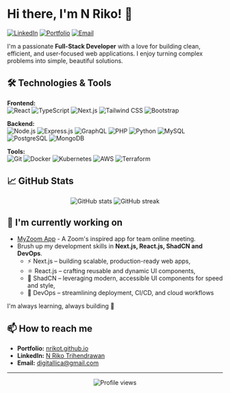 # Hi there, I'm N Riko! 👋

[![LinkedIn](https://img.shields.io/badge/LinkedIn-0A66C2?style=for-the-badge&logo=linkedin&logoColor=white)](https://www.linkedin.com/in/nrikot/)
[![Portfolio](https://img.shields.io/badge/Portfolio-%23000000.svg?style=for-the-badge&logo=firefox&logoColor=white)](https://nrikot.github.io/)
[![Email](https://img.shields.io/badge/Email-D14836?style=for-the-badge&logo=gmail&logoColor=white)](mailto:digitallica@gmail.com)

I'm a passionate **Full-Stack Developer** with a love for building clean, efficient, and user-focused web applications. I enjoy turning complex problems into simple, beautiful solutions.

## 🛠️ Technologies & Tools

**Frontend:**  
![React](https://img.shields.io/badge/React-20232A?style=for-the-badge&logo=react&logoColor=61DAFB)
![TypeScript](https://img.shields.io/badge/TypeScript-007ACC?style=for-the-badge&logo=typescript&logoColor=white)
![Next.js](https://img.shields.io/badge/Next.js-000000?style=for-the-badge&logo=next.js&logoColor=white)
![Tailwind CSS](https://img.shields.io/badge/Tailwind_CSS-38B2AC?style=for-the-badge&logo=tailwind-css&logoColor=white)
![Bootstrap](https://img.shields.io/badge/Bootstrap-7952B3?style=for-the-badge&logo=bootstrap&logoColor=white)

**Backend:**  
![Node.js](https://img.shields.io/badge/Node.js-339933?style=for-the-badge&logo=nodedotjs&logoColor=white)
![Express.js](https://img.shields.io/badge/Express.js-000000?style=for-the-badge&logo=express&logoColor=white)
![GraphQL](https://img.shields.io/badge/GraphQL-E10098?style=for-the-badge&logo=graphql&logoColor=white)
![PHP](https://img.shields.io/badge/PHP-777BB4?style=for-the-badge&logo=php&logoColor=white)
![Python](https://img.shields.io/badge/Python-3776AB?style=for-the-badge&logo=python&logoColor=white)
![MySQL](https://img.shields.io/badge/MySQL-4479A1?style=for-the-badge&logo=mysql&logoColor=white)
![PostgreSQL](https://img.shields.io/badge/PostgreSQL-316192?style=for-the-badge&logo=postgresql&logoColor=white)
![MongoDB](https://img.shields.io/badge/MongoDB-47A248?style=for-the-badge&logo=mongodb&logoColor=white)

**Tools:**  
![Git](https://img.shields.io/badge/Git-F05032?style=for-the-badge&logo=git&logoColor=white)
![Docker](https://img.shields.io/badge/Docker-2496ED?style=for-the-badge&logo=docker&logoColor=white)
![Kubernetes](https://img.shields.io/badge/Kubernetes-326CE5?style=for-the-badge&logo=kubernetes&logoColor=white)
![AWS](https://img.shields.io/badge/AWS-232F3E?style=for-the-badge&logo=amazonaws&logoColor=white)
![Terraform](https://img.shields.io/badge/Terraform-7B42BC?style=for-the-badge&logo=terraform&logoColor=white)

## 📈 GitHub Stats

<p align="center">
  <img src="https://github-readme-stats.vercel.app/api?username=nrikot&show_icons=true&theme=radical" alt="GitHub stats" />
  <img src="https://github-readme-streak-stats.herokuapp.com/?user=nrikot&theme=radical" alt="GitHub streak" />
</p>

## 🔭 I'm currently working on

-   [MyZoom App]([https://github.com/nrikot/myzoom-app](https://github.com/nrikot/myzoom-app)) - A Zoom's inspired app for team online meeting.
-   Brush up my development skills in **Next.js, React.js, ShadCN and DevOps**.
    -   ⚡ Next.js – building scalable, production-ready web apps,
    -   ⚛️ React.js – crafting reusable and dynamic UI components,
    -   🎨 ShadCN – leveraging modern, accessible UI components for speed and style,
    -   🔧 DevOps – streamlining deployment, CI/CD, and cloud workflows

I'm always learning, always building 🚀

## 📫 How to reach me

-   **Portfolio:** [nrikot.github.io](https://nrikot.github.io)
-   **LinkedIn:** [N Riko Trihendrawan](https://www.linkedin.com/in/nrikot)
-   **Email:** digitallica@gmail.com

---

<p align="center">
  <img src="https://komarev.com/ghpvc/?username=nrikot&style=flat-square&color=blue" alt="Profile views" />
</p>
